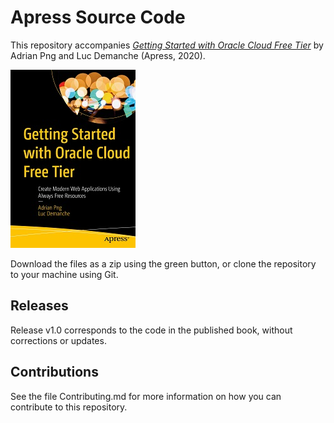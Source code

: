 # Apress Source Code

This repository accompanies [*Getting Started with Oracle Cloud Free Tier*](https://www.apress.com/9781484260104) by Adrian Png and Luc Demanche (Apress, 2020).

[comment]: #cover
![Cover image](9781484260104.jpg)

Download the files as a zip using the green button, or clone the repository to your machine using Git.

## Releases

Release v1.0 corresponds to the code in the published book, without corrections or updates.

## Contributions

See the file Contributing.md for more information on how you can contribute to this repository.